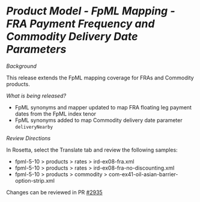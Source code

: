 # *Product Model - FpML Mapping - FRA Payment Frequency and Commodity Delivery Date Parameters*

_Background_

This release extends the FpML mapping coverage for FRAs and Commodity products.

_What is being released?_

- FpML synonyms and mapper updated to map FRA floating leg payment dates from the FpML index tenor
- FpML synonyms added to map Commodity delivery date parameter `deliveryNearby`

_Review Directions_

In Rosetta, select the Translate tab and review the following samples:

- fpml-5-10 > products > rates > ird-ex08-fra.xml
- fpml-5-10 > products > rates > ird-ex08-fra-no-discounting.xml
- fpml-5-10 > products > commodity > com-ex41-oil-asian-barrier-option-strip.xml

Changes can be reviewed in PR [#2935](https://github.com/finos/common-domain-model/pull/2935)
